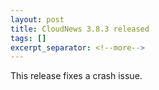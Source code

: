 ```yaml
---
layout: post
title: CloudNews 3.8.3 released
tags: []
excerpt_separator: <!--more-->
---
```


This release fixes a crash issue.
